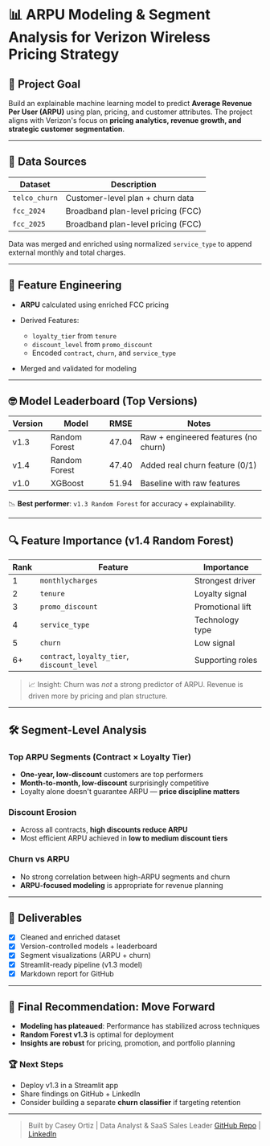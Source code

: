 # 📊 ARPU Modeling & Segment Analysis for Verizon Wireless Pricing Strategy

## 🚀 Project Goal

Build an explainable machine learning model to predict **Average Revenue Per User (ARPU)** using plan, pricing, and customer attributes. The project aligns with Verizon's focus on **pricing analytics, revenue growth, and strategic customer segmentation**.

---

## 🧱 Data Sources

| Dataset       | Description                        |
| ------------- | ---------------------------------- |
| `telco_churn` | Customer-level plan + churn data   |
| `fcc_2024`    | Broadband plan-level pricing (FCC) |
| `fcc_2025`    | Broadband plan-level pricing (FCC) |

Data was merged and enriched using normalized `service_type` to append external monthly and total charges.

---

## 🧪 Feature Engineering

* **ARPU** calculated using enriched FCC pricing
* Derived Features:

  * `loyalty_tier` from `tenure`
  * `discount_level` from `promo_discount`
  * Encoded `contract`, `churn`, and `service_type`
* Merged and validated for modeling

---

## 🤓 Model Leaderboard (Top Versions)

| Version | Model         | RMSE  | Notes                                |
| ------- | ------------- | ----- | ------------------------------------ |
| v1.3    | Random Forest | 47.04 | Raw + engineered features (no churn) |
| v1.4    | Random Forest | 47.40 | Added real churn feature (0/1)       |
| v1.0    | XGBoost       | 51.94 | Baseline with raw features           |

📉 **Best performer**: `v1.3 Random Forest` for accuracy + explainability.

---

## 🔍 Feature Importance (v1.4 Random Forest)

| Rank | Feature                                      | Importance       |
| ---- | -------------------------------------------- | ---------------- |
| 1    | `monthlycharges`                             | Strongest driver |
| 2    | `tenure`                                     | Loyalty signal   |
| 3    | `promo_discount`                             | Promotional lift |
| 4    | `service_type`                               | Technology type  |
| 5    | `churn`                                      | Low signal       |
| 6+   | `contract`, `loyalty_tier`, `discount_level` | Supporting roles |

> 📈 Insight: Churn was *not* a strong predictor of ARPU. Revenue is driven more by pricing and plan structure.

---

## 🛠️ Segment-Level Analysis

### Top ARPU Segments (Contract × Loyalty Tier)

* **One-year, low-discount** customers are top performers
* **Month-to-month, low-discount** surprisingly competitive
* Loyalty alone doesn't guarantee ARPU — **price discipline matters**

### Discount Erosion

* Across all contracts, **high discounts reduce ARPU**
* Most efficient ARPU achieved in **low to medium discount tiers**

### Churn vs ARPU

* No strong correlation between high-ARPU segments and churn
* **ARPU-focused modeling** is appropriate for revenue planning

---

## 💼 Deliverables

* [x] Cleaned and enriched dataset
* [x] Version-controlled models + leaderboard
* [x] Segment visualizations (ARPU + churn)
* [x] Streamlit-ready pipeline (v1.3 model)
* [x] Markdown report for GitHub

---

## 🚩 Final Recommendation: Move Forward

* **Modeling has plateaued**: Performance has stabilized across techniques
* **Random Forest v1.3** is optimal for deployment
* **Insights are robust** for pricing, promotion, and portfolio planning

### 🏆 Next Steps

* Deploy v1.3 in a Streamlit app
* Share findings on GitHub + LinkedIn
* Consider building a separate **churn classifier** if targeting retention

---

> Built by Casey Ortiz | Data Analyst & SaaS Sales Leader
> [GitHub Repo](https://github.com/) | [LinkedIn](https://linkedin.com/in/...)

